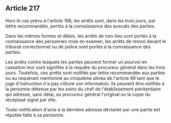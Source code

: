 Article 217
----
Hors le cas prévu à l'article 196, les arrêts sont, dans les trois jours, par
lettre recommandée, portés à la connaissance des avocats des parties.

Dans les mêmes formes et délais, les arrêts de non-lieu sont portés à la
connaissance des personnes mise en examen, les arrêts de renvoi devant le
tribunal correctionnel ou de police sont portés à la connaissance des parties.

Les arrêts contre lesquels les parties peuvent former un pourvoi en cassation
leur sont signifiés à la requête du procureur général dans les trois jours.
Toutefois, ces arrêts sont notifiés par lettre recommandée aux parties ou au
requérant mentionné au cinquième alinéa de l'article 99 tant que le juge
d'instruction n'a pas clôturé son information. Ils peuvent être notifiés à la
personne détenue par les soins du chef de l'établissement pénitentiaire qui
adresse, sans délai, au procureur général l'original ou la copie du récépissé
signé par elle.

Toute notification d'acte à la dernière adresse déclarée par une partie est
réputée faite à sa personne.
